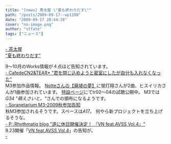 ```yaml
---
title: "[news] 茶太屋 \"夏も終わりだす\""
path: "/posts/2009-09-17--wp1198"
date: "2009-09-17 20:44:38"
cover: "no-image.png"
author: "stfate"
tags: ["ニュース"]
---
```


<style type="text/css">
<!--
p {white-space: pre-wrap};
-->
</style>

<a  href="http://chata.moo.jp/" target="_blank">- 茶太屋 "夏も終わりだす"</a>
<div >9～10月のWorks情報が４点ほど告知されています。</div>
<a  href="http://homepage2.nifty.com/cn2/" target="_blank">- CafedeCN2&TEAR* "君を閉じ込めようと密室にしたが自分も入れなくなった"</a>
<div >M3参加作品情報。
<a href="http://u-ndine.sakura.ne.jp/haikyo.html" target="_blank">Notteさんの【廃墟の夢】</a>に蛍灯翔さんが2曲、ヒスイリカさんが1曲参加されています。
<a href="http://u-ndine.sakura.ne.jp/haikyo.html" target="_blank">特設ページ</a>にてtr02～04の試聴公開中。
M3では<em>G34 "萌えさいと。"</em>さんでの頒布になるようです。</div>
<a  href="http://soranetarium.com/" target="_blank">- Soranetarium M3-2009秋参加告知</a>
<div >秋M3参加されるそうです。スペースは<em>A17</em>。
何やら新プロジェクトを立ち上げるそうな。</div>
<a  href="http://prq.blog44.fc2.com/" target="_blank">- P∴Rhythmatiq blog "遂に休日開催決定！ 『VN feat.AVSS Vol.4』"</a>
<div >9.23開催「<a href="http://vnavss.blog47.fc2.com/blog-entry-12.html" target="_blank">VN feat.AVSS Vol.4</a>」の告知が。</div>
<a  href="" target="_blank">- </a>
<div ></div>
